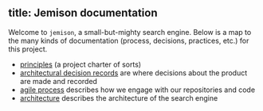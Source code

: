 title: Jemison documentation
---

Welcome to `jemison`, a small-but-mighty search engine. Below is a map to the many kinds of documentation (process, decisions, practices, etc.) for this project.

* [principles](principles.md) (a project charter of sorts)
* [architectural decision records](adr/) are where decisions about the product are made and recorded
* [agile process](process/agile.md) describes how we engage with our repositories and code
* [architecture](architecture/index.md) describes the architecture of the search engine